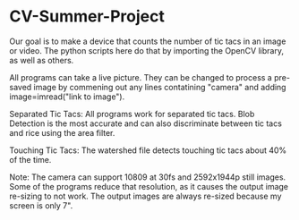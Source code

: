 # CV-Summer-Project
Our goal is to make a device that counts the number of tic tacs in an image or video. 
The python scripts here do that by importing the OpenCV library, as well as others.

All programs can take a live picture. They can be changed to process a pre-saved image 
by commening out any lines contatining "camera" and adding image=imread("link to image").

Separated Tic Tacs: All programs work for separated tic tacs.
                    Blob Detection is the most accurate and can also discriminate between tic                     tacs and rice using the area filter. 
                    
Touching Tic Tacs: The watershed file detects touching tic tacs about 40% of the time.

Note: The camera can support 10809 at 30fs and 2592x1944p still images. Some of the programs reduce that resolution, as it causes the output image re-sizing to not work. The output images are always re-sized because my screen is only 7".
